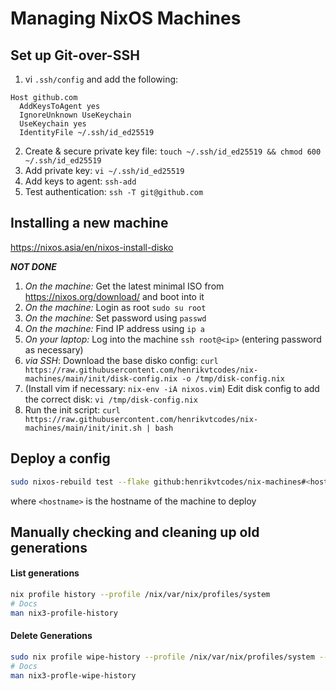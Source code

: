 # Managing NixOS Machines

## Set up Git-over-SSH

1.  vi `.ssh/config` and add the following:

```
Host github.com
  AddKeysToAgent yes
  IgnoreUnknown UseKeychain
  UseKeychain yes
  IdentityFile ~/.ssh/id_ed25519
```

2. Create & secure private key file: `touch ~/.ssh/id_ed25519 && chmod 600 ~/.ssh/id_ed25519`
3. Add private key: `vi ~/.ssh/id_ed25519`
4. Add keys to agent: `ssh-add`
5. Test authentication: `ssh -T git@github.com`

## Installing a new machine

https://nixos.asia/en/nixos-install-disko

**_NOT DONE_**

1. _On the machine:_ Get the latest minimal ISO from https://nixos.org/download/ and boot into it
2. _On the machine:_ Login as root `sudo su root`
3. _On the machine:_ Set password using `passwd`
4. _On the machine:_ Find IP address using `ip a`
5. _On your laptop:_ Log into the machine `ssh root@<ip>` (entering password as necessary)
6. _via SSH_: Download the base disko config: `curl https://raw.githubusercontent.com/henrikvtcodes/nix-machines/main/init/disk-config.nix -o /tmp/disk-config.nix`
7. (Install vim if necessary: `nix-env -iA nixos.vim`) Edit disk config to add the correct disk: `vi /tmp/disk-config.nix`
8. Run the init script: `curl https://raw.githubusercontent.com/henrikvtcodes/nix-machines/main/init/init.sh | bash`

## Deploy a config

```sh
sudo nixos-rebuild test --flake github:henrikvtcodes/nix-machines#<hostname>
```

where `<hostname>` is the hostname of the machine to deploy

## Manually checking and cleaning up old generations

#### List generations

```sh
nix profile history --profile /nix/var/nix/profiles/system
# Docs
man nix3-profile-history
```

#### Delete Generations

```sh
sudo nix profile wipe-history --profile /nix/var/nix/profiles/system --older-than 14d
# Docs
man nix3-profle-wipe-history
```
